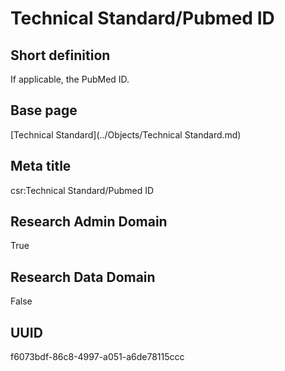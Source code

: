 # Technical Standard/Pubmed ID
## Short definition
If applicable, the PubMed ID.
## Base page
[Technical Standard](../Objects/Technical Standard.md)
## Meta title
csr:Technical Standard/Pubmed ID
## Research Admin Domain
True
## Research Data Domain
False
## UUID
f6073bdf-86c8-4997-a051-a6de78115ccc
